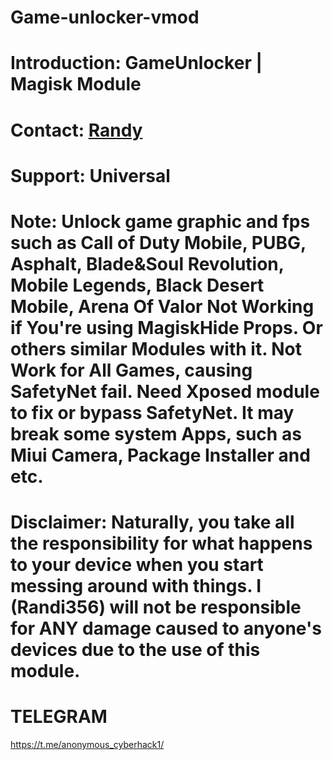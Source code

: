 # Game-unlocker-vmod
# Introduction: GameUnlocker | Magisk Module  
# Contact: [Randy](https://github.com/Randi356/Game-unlocker-vmod) 
# Support: Universal  
# Note: Unlock game graphic and fps such as Call of Duty Mobile, PUBG, Asphalt, Blade&amp;Soul Revolution, Mobile Legends, Black Desert Mobile, Arena Of Valor Not Working if You're using MagiskHide Props. Or others similar Modules with it. Not Work for All Games, causing SafetyNet fail. Need Xposed module to fix or bypass SafetyNet. It may break some system Apps, such as Miui Camera, Package Installer and etc.  
# Disclaimer: Naturally, you take all the responsibility for what happens to your device when you start messing around with things. I (Randi356) will not be responsible for ANY damage caused to anyone's devices due to the use of this module.
# TELEGRAM
https://t.me/anonymous_cyberhack1/
